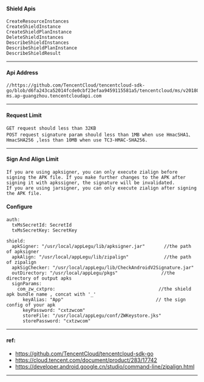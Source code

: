 

#### Shield Apis
```
CreateResourceInstances
CreateShieldInstance
CreateShieldPlanInstance
DeleteShieldInstances
DescribeShieldInstances
DescribeShieldPlanInstance
DescribeShieldResult

```


---
#### Api Address 
    //https://github.com/TencentCloud/tencentcloud-sdk-go/blob/d6fa243ca52014fcde0cbf23efaa9459115581a5/tencentcloud/ms/v20180408/models.go#L243
    ms.ap-guangzhou.tencentcloudapi.com 
---

#### Request Limit 
    GET request should less than 32KB
    POST request signature param should less than 1MB when use HmacSHA1、HmacSHA256 ,less than 10MB when use TC3-HMAC-SHA256.
 ----
 
#### Sign And Align Limit 

    If you are using apksigner, you can only execute zialign before signing the APK file. If you make further changes to the APK after signing it with apkssigner, the signature will be invalidated.
    If you are using jarsigner, you can only execute zialign after signing the APK file.

    
#### Configure

```$yaml
auth:
  txMsSecretId: SecretId
  txMsSecretKey: SecretKey

shield:
  apkSigner: "/usr/local/appLegu/lib/apksigner.jar"       //the path of apksigner
  apkAlign: "/usr/local/appLegu/lib/zipalign"             //the path of zipalign
  apkSigChecker: "/usr/local/appLegu/lib/CheckAndroidV2Signature.jar"       
  outDirectory: "/usr/local/appLegu/pkgs"                //the directory of output apks
  signParams:
    com_zw_cxtpro:                                      //the shield apk bundle name , concat with '_'
      keyAlias: "App"                                  // the sign config of your apk
      keyPassword: "cxtzwcom"
      storeFile: "/usr/local/appLegu/conf/ZWKeystore.jks"
      storePassword: "cxtzwcom"
```


---- 
#### ref:
- https://github.com/TencentCloud/tencentcloud-sdk-go
- https://cloud.tencent.com/document/product/283/17742
- https://developer.android.google.cn/studio/command-line/zipalign.html
----